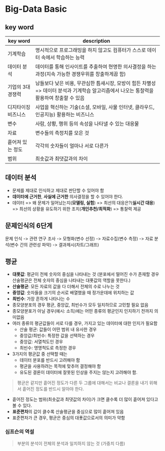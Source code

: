 # Big-Data Basic
## key word
|key word|description|
|---|---|
|기계학습|명시적으로 프로그래밍을 하지 않고도 컴퓨터가 스스로 데이터 속에서 학습하는 능력|
|데이터 분석|데이터를 통해 인사이트를 추출하여 현명한 의사결정을 하는 과정(지속 가능한 경쟁우위를 창출하게끔 함)|
|기업의 3대 경쟁력|남들보다 낮은 비용, 무관심한 틈새시장, 모방이 힘든 차별성 => 데이터 분석과 기계학습 알고리즘에서 나오는 통찰력을 활용하여 창출할 수 있음|
|디지타이징 비즈니스|사업을 혁신하는 기술(소셜, 모바일, 사물 인터넷, 클라우드, 인공지능) 활용하는 비즈니스|
|변수|사람, 상황, 행위 등의 속성을 나타낼 수 있는 대응물|
|자료|변수들의 측정치를 모은 것|
|흩어져 있는 정도|각각의 숫자들이 얼마나 서로 다른가|
|범위|최솟값과 최댓값과의 차이|


## 데이터 분석
- 문제를 제대로 인식하고 제대로 판단할 수 있어야 함
- **데이터에 근거한**, **사실에 근거한** 의사결정을 할 수 있어야 한다.
- 데이터 => 왜 문제가 일어났는지(**모델링, 실험**) => 최선의 대응은?(**실시간 대응**) => 최선의 상황을 유도하기 위한 조치(**개인추천/최적화**) => 통찰력 제공

## 문제인식의 6단계
문제 인식 -> 관련 연구 조사 -> 모형화(변수 선정) -> 자료수집(변수 측정) -> 자료 분석(변수 간의 관련성 파악) -> 결과제시(차트/그래프)

## 평균
- **대푯값**: 평균이 전체 숫자의 중심을 나타내는 것 (분포에서 떨어진 수가 존재할 경우 산술평균은 전체 숫자의 중심을 나타내는 대푯값의 역할을 못한다.)
- **산술평균**: 모든 자료의 값을 다 더해서 전체의 수로 나누는 것
- **중앙값**: 숫자들을 크기의 순서로 배열했을 때 정가운데에 위치하는 값
- **최빈수**: 가장 흔하게 나타나는 수
- 종모양분포의 경우 평균, 중앙값, 최빈수가 모두 일치하므로 고민할 필요 없음
- 종모양분포가 아닐 경우(예시: 소득)에는 어떤 종류의 평균인지 인지하기 전까지 의미없음
- 여러 종류의 평균값들이 서로 다를 경우, 가지고 있는 데이터에 대한 인지가 필요함
  - 산술 평균: 값들이 어떤 범위 내 유사한 경우
  - 중앙값/최빈수: 특정한 값을 선택하는 경우
  - 중앙값: 서열척도인 경우
  - 최빈수: 명명척도로 측정한 경우
- 3가지의 평균값 중 선택할 때는 
  - 데이터 분포를 반드시 고려해야 함 
  - 평균을 사용하려는 목적에 맞추어 결정해야 함
  - 유도된 결론이 데이터에 잘못된 인상을 주지는 않는지 고려해야 함.

> 평균은 같지만 흩어진 정도가 다른 두 그룹에 대해서는 비교나 결론을 내기 위해서 흩어진 정도를 반드시 알아야 한다.

- 흩어진 정도는 범위(최솟값과 최댓값의 차이)가 크면 클수록 더 많이 흩어져 있다고 볼 수 있다.
- **표준편차**의 값이 클수록 산술평균을 중심으로 많이 흩어져 있음
- 표준편차가 큰 경우, 평균은 중심의 대푯값으로서의 의미가 약함

### 심프슨의 역설
> 부분의 분석이 전체의 분석과 일치하지 않는 것 (가중치 다름)